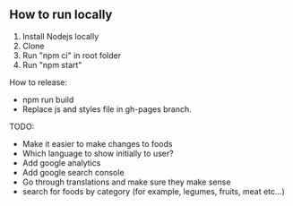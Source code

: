 ## How to run locally
1. Install Nodejs locally
2. Clone
3. Run "npm ci" in root folder
4. Run "npm start"

How to release:
- npm run build
- Replace js and styles file in gh-pages branch.

TODO:
- Make it easier to make changes to foods
- Which language to show initially to user?
- Add google analytics
- Add google search console
- Go through translations and make sure they make sense
- search for foods by category (for example, legumes, fruits, meat etc...)

